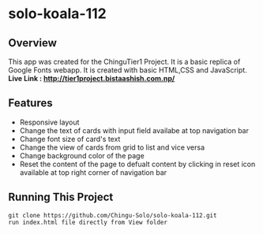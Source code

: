 # solo-koala-112
## Overview 
This app was created for the ChinguTier1 Project. It is a basic replica of Google Fonts webapp. It is created with basic HTML,CSS and JavaScript.
**Live Link : http://tier1project.bistaashish.com.np/**

## Features
* Responsive layout
* Change the text of cards with input field availabe at top navigation bar
* Change font size of card's text
* Change the view of cards from grid to list and vice versa 
* Change background color of the page
* Reset the content of the page to defualt content by clicking in reset icon available at top right corner of navigation bar

## Running This Project
``` 
git clone https://github.com/Chingu-Solo/solo-koala-112.git
run index.html file directly from View folder
```
